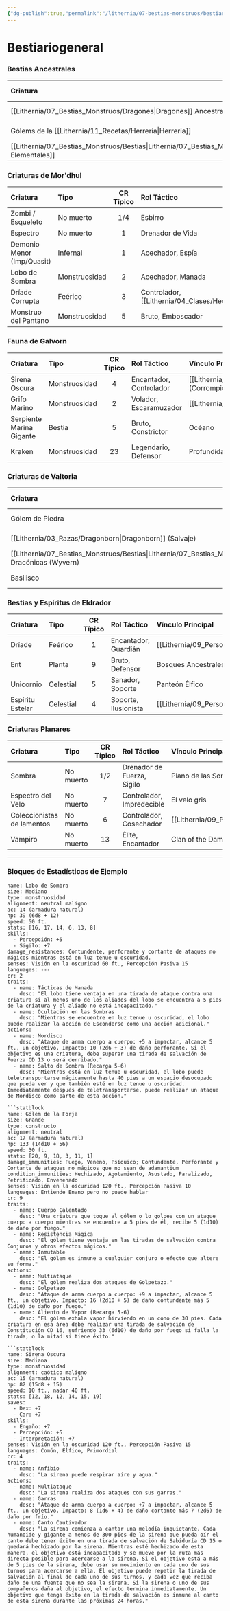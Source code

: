 ```yaml
---
{"dg-publish":true,"permalink":"/lithernia/07-bestias-monstruos/bestiario-general/","title":"Bestiariogeneral","tags":["lithernia","bestiario","criaturas"]}
---
```


# Bestiariogeneral

### Bestias Ancestrales

| Criatura | Tipo | CR Típico | Rol Táctico | Vínculo Principal |
| :--- | :--- | :---: | :--- | :--- |
| [[Lithernia/07_Bestias_Monstruos/Dragones\|Dragones]] Ancestrales]] | Dragón | 25+ | Legendario, Artillería | [[Lithernia/11_Recetas/Herreria\|Herreria]] del Mundo |
| Gólems de la [[Lithernia/11_Recetas/Herreria\|Herreria]] | Constructo | 9 | Defensor, Bruto | [[Lithernia/02_Reinos/Valtoria\|Valtoria]], [[Lithernia/09_Personajes/01_Dioses/Rokael\|Rokael]] |
| [[Lithernia/07_Bestias_Monstruos/Bestias\|Lithernia/07_Bestias_Monstruos/Bestias]] Elementales]] | Elemental | 5-11 | Artillería, Escaramuzador | Planos Primigenios |

### Criaturas de Mor'dhul

| Criatura | Tipo | CR Típico | Rol Táctico | Vínculo Principal |
| :--- | :--- | :---: | :--- | :--- |
| Zombi / Esqueleto | No muerto | 1/4 | Esbirro | [[Lithernia/04_Clases/Nigromante\|Nigromante]] |
| Espectro | No muerto | 1 | Drenador de Vida | Sel'thirak |
| Demonio Menor (Imp/Quasit) | Infernal | 1 | Acechador, Espía | Pacto Oscuro |
| Lobo de Sombra | Monstruosidad| 2 | Acechador, Manada | Plano de las Sombras |
| Dríade Corrupta | Feérico | 3 | Controlador, [[Lithernia/04_Clases/Hechicero\|Hechicero]] | Cataclismo del [[Lithernia/09_Personajes/01_Dioses/Lilium\|Lilium]] |
| Monstruo del Pantano | Monstruosidad| 5 | Bruto, Emboscador | Clan Mirewalker |

### Fauna de Galvorn

| Criatura | Tipo | CR Típico | Rol Táctico | Vínculo Principal |
| :--- | :--- | :---: | :--- | :--- |
| Sirena Oscura | Monstruosidad| 4 | Encantador, Controlador | [[Lithernia/09_Personajes/01_Dioses/Yfrit\|Yfrit]] (Corrompido) |
| Grifo Marino | Monstruosidad| 2 | Volador, Escaramuzador | [[Lithernia/02_Reinos/Galvorn\|Galvorn]] |
| Serpiente Marina Gigante | Bestia | 5 | Bruto, Constrictor | Océano |
| Kraken | Monstruosidad| 23 | Legendario, Defensor | Profundidades Marinas |

### Criaturas de Valtoria

| Criatura | Tipo | CR Típico | Rol Táctico | Vínculo Principal |
| :--- | :--- | :---: | :--- | :--- |
| Gólem de Piedra | Constructo | 10 | Defensor, Bruto | [[Lithernia/09_Personajes/01_Dioses/Cirkon\|Cirkon]] |
| [[Lithernia/03_Razas/Dragonborn\|Dragonborn]] (Salvaje) | Humanoide | 3 | Bruto, Artillería | [[Lithernia/09_Personajes/01_Dioses/Valarios\|Valarios]] |
| [[Lithernia/07_Bestias_Monstruos/Bestias\|Lithernia/07_Bestias_Monstruos/Bestias]] Dracónicas (Wyvern) | Dragón | 6 | Volador, Atacante | Era de las Escamas y Fuego |
| Basilisco | Monstruosidad| 3 | Controlador (Petrificación) | Cavernas Profundas |

### Bestias y Espíritus de Eldrador

| Criatura | Tipo | CR Típico | Rol Táctico | Vínculo Principal |
| :--- | :--- | :---: | :--- | :--- |
| Dríade | Feérico | 1 | Encantador, Guardián | [[Lithernia/09_Personajes/01_Dioses/Ferion\|Ferion]] |
| Ent | Planta | 9 | Bruto, Defensor | Bosques Ancestrales |
| Unicornio | Celestial | 5 | Sanador, Soporte | Panteón Élfico |
| Espíritu Estelar | Celestial | 4 | Soporte, Ilusionista | [[Lithernia/09_Personajes/01_Dioses/Arzia\|Arzia]] |

### Criaturas Planares

| Criatura | Tipo | CR Típico | Rol Táctico | Vínculo Principal |
| :--- | :--- | :---: | :--- | :--- |
| Sombra | No muerto | 1/2 | Drenador de Fuerza, Sigilo | Plano de las Sombras |
| Espectro del Velo | No muerto | 7 | Controlador, Impredecible | El velo gris |
| Coleccionistas de lamentos| No muerto | 6 | Controlador, Cosechador | [[Lithernia/09_Personajes/01_Dioses/Kromagul\|Kromagul]] |
| Vampiro | No muerto | 13 | Élite, Encantador | Clan of the Damned |

---

### Bloques de Estadísticas de Ejemplo

```statblock
name: Lobo de Sombra
size: Mediano
type: monstruosidad
alignment: neutral maligno
ac: 14 (armadura natural)
hp: 39 (6d8 + 12)
speed: 50 ft.
stats: [16, 17, 14, 6, 13, 8]
skills:
  - Percepción: +5
  - Sigilo: +7
damage_resistances: Contundente, perforante y cortante de ataques no mágicos mientras está en luz tenue u oscuridad.
senses: Visión en la oscuridad 60 ft., Percepción Pasiva 15
languages: ---
cr: 2
traits:
  - name: Tácticas de Manada
    desc: "El lobo tiene ventaja en una tirada de ataque contra una criatura si al menos uno de los aliados del lobo se encuentra a 5 pies de la criatura y el aliado no está incapacitado."
  - name: Ocultación en las Sombras
    desc: "Mientras se encuentre en luz tenue u oscuridad, el lobo puede realizar la acción de Esconderse como una acción adicional."
actions:
  - name: Mordisco
    desc: "Ataque de arma cuerpo a cuerpo: +5 a impactar, alcance 5 ft., un objetivo. Impacto: 10 (2d6 + 3) de daño perforante. Si el objetivo es una criatura, debe superar una tirada de salvación de Fuerza CD 13 o será derribado."
  - name: Salto de Sombra (Recarga 5-6)
    desc: "Mientras está en luz tenue u oscuridad, el lobo puede teletransportarse mágicamente hasta 40 pies a un espacio desocupado que pueda ver y que también esté en luz tenue u oscuridad. Inmediatamente después de teletransportarse, puede realizar un ataque de Mordisco como parte de esta acción."

```statblock
name: Gólem de la Forja
size: Grande
type: constructo
alignment: neutral
ac: 17 (armadura natural)
hp: 133 (14d10 + 56)
speed: 30 ft.
stats: [20, 9, 18, 3, 11, 1]
damage_immunities: Fuego, Veneno, Psíquico; Contundente, Perforante y Cortante de ataques no mágicos que no sean de adamantium
condition_immunities: Hechizado, Agotamiento, Asustado, Paralizado, Petrificado, Envenenado
senses: Visión en la oscuridad 120 ft., Percepción Pasiva 10
languages: Entiende Enano pero no puede hablar
cr: 9
traits:
  - name: Cuerpo Calentado
    desc: "Una criatura que toque al gólem o lo golpee con un ataque cuerpo a cuerpo mientras se encuentre a 5 pies de él, recibe 5 (1d10) de daño por fuego."
  - name: Resistencia Mágica
    desc: "El gólem tiene ventaja en las tiradas de salvación contra Conjuros y otros efectos mágicos."
  - name: Inmutable
    desc: "El gólem es inmune a cualquier conjuro o efecto que altere su forma."
actions:
  - name: Multiataque
    desc: "El gólem realiza dos ataques de Golpetazo."
  - name: Golpetazo
    desc: "Ataque de arma cuerpo a cuerpo: +9 a impactar, alcance 5 ft., un objetivo. Impacto: 16 (2d10 + 5) de daño contundente más 5 (1d10) de daño por fuego."
  - name: Aliento de Vapor (Recarga 5-6)
    desc: "El gólem exhala vapor hirviendo en un cono de 30 pies. Cada criatura en esa área debe realizar una tirada de salvación de Constitución CD 16, sufriendo 33 (6d10) de daño por fuego si falla la tirada, o la mitad si tiene éxito."

```statblock
name: Sirena Oscura
size: Mediana
type: monstruosidad
alignment: caótico maligno
ac: 15 (armadura natural)
hp: 82 (15d8 + 15)
speed: 10 ft., nadar 40 ft.
stats: [12, 18, 12, 14, 15, 19]
saves:
  - Dex: +7
  - Car: +7
skills:
  - Engaño: +7
  - Percepción: +5
  - Interpretación: +7
senses: Visión en la oscuridad 120 ft., Percepción Pasiva 15
languages: Común, Élfico, Primordial
cr: 4
traits:
  - name: Anfibio
    desc: "La sirena puede respirar aire y agua."
actions:
  - name: Multiataque
    desc: "La sirena realiza dos ataques con sus garras."
  - name: Garras
    desc: "Ataque de arma cuerpo a cuerpo: +7 a impactar, alcance 5 ft., un objetivo. Impacto: 8 (1d6 + 4) de daño cortante más 7 (2d6) de daño por frío."
  - name: Canto Cautivador
    desc: "La sirena comienza a cantar una melodía inquietante. Cada humanoide y gigante a menos de 300 pies de la sirena que pueda oír el canto debe tener éxito en una tirada de salvación de Sabiduría CD 15 o quedará hechizado por la sirena. Mientras esté hechizado de esta manera, el objetivo está incapacitado y se mueve por la ruta más directa posible para acercarse a la sirena. Si el objetivo está a más de 5 pies de la sirena, debe usar su movimiento en cada uno de sus turnos para acercarse a ella. El objetivo puede repetir la tirada de salvación al final de cada uno de sus turnos, y cada vez que reciba daño de una fuente que no sea la sirena. Si la sirena o uno de sus compañeros daña al objetivo, el efecto termina inmediatamente. Un objetivo que tenga éxito en la tirada de salvación es inmune al canto de esta sirena durante las próximas 24 horas."
